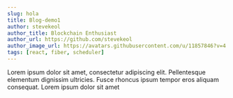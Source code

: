 ```yaml
---
slug: hola
title: Blog-demo1
author: stevekeol
author_title: Blockchain Enthusiast
author_url: https://github.com/stevekeol
author_image_url: https://avatars.githubusercontent.com/u/11857846?v=4
tags: [react, fiber, scheduler]
---
```


Lorem ipsum dolor sit amet, consectetur adipiscing elit. Pellentesque elementum dignissim ultricies. Fusce rhoncus ipsum tempor eros aliquam consequat. Lorem ipsum dolor sit amet
